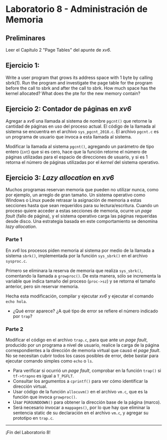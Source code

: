 # Laboratorio 8 - Administración de Memoria

## Preliminares
Leer el Capítulo 2 "Page Tables" del apunte de _xv6_.

## Ejercicio 1: 
Write a user program that grows its address space with 1 byte by calling sbrk(1). Run the program and investigate the page table for the program before the call to sbrk and after the call to sbrk. How much space has the kernel allocated? What does the pte for the new memory contain?

## Ejercicio 2: Contador de páginas en _xv6_
Agregar a _xv6_ una llamada al sistema de nombre `pgcnt()` que retorne la cantidad de páginas en uso del proceso actual. El código de la llamada al sistema se encuentra en el archivo `sys_pgcnt_2018.c`. El archivo `pgcnt.c` es un programa de usuario que invoca a esta llamada al sistema.

Modificar la llamada al sistema `pgcnt()`, agregando un parámetro de tipo entero (`int`) que si es cero, hace que la función retorne el número de páginas utilizadas para el espacio de direcciones de usuario, y si es 1 retorna el número de páginas utilizadas por el _kernel_ del sistema operativo.

## Ejercicio 3: _Lazy allocation_ en _xv6_
Muchos programas reservan memoria que pueden no utilizar nunca, como por ejemplo, un arreglo de gran tamaño. Un sistema operativo como Windows o Linux puede retrasar la asignación de memoria a estas secciones hasta que sean requeridos para su lectura/escritura. Cuando un proceso quiere acceder a estas secciones de memoria, ocurre un _page fault_ (fallo de página), y el sistema operativo carga las páginas requeridas desde disco. Una estrategia basada en este comportamiento se denomina _lazy allocation_.

### Parte 1
En _xv6_ los procesos piden memoria al sistema por medio de la llamada a sistema `sbrk()`, implementada por la función `sys_sbrk()` en el archivo `sysproc.c`. 

Primero se eliminara la reserva de memoria que realiza `sys_sbrk()`, comentando la llamada a `growproc()`. De esta manera, sólo se incrementa la variable que indica tamaño del proceso (`proc->sz`) y se retorna el tamaño anterior, pero sin reservar memoria. 

Hecha esta modificación, compilar y ejecutar _xv6_ y ejecutar el comando `echo hola`.
- ¿Qué error aparece? ¿A qué tipo de error se refiere el número indicado por `trap`?

### Parte 2
Modificar el código en el archivo `trap.c`, para que ante un _page fault_, producido por un programa a nivel de usuario, realice la carga de la página correspondientes a la dirección de memoria virtual que causó el _page fault_. No se necesitan cubrir todos los casos posibles de error, debe bastar para ejecutar comando simples como `echo` o `ls`.
- Para verificar si ocurrió un _page fault_, comprobar en la función `trap()` si `tf->trapno` es igual a `T_PGFLT`.
- Consultar los argumentos a `cprintf()` para ver cómo identificar la dirección virtual.
- Usar código de la función `allocuvm()` en el archivo `vm.c`, que es la función que invoca `growproc()`.
- Usar `PGROUNDDOWN()` para obtener la dirección base de la página (marco).
- Será necesario invocar a `mappages()`, por lo que hay que eliminar la sentencia static de su declaración en el archivo `vm.c`, y agregar su prototipo en `trap.c`.

---

¡Fín del Laboratorio 8!